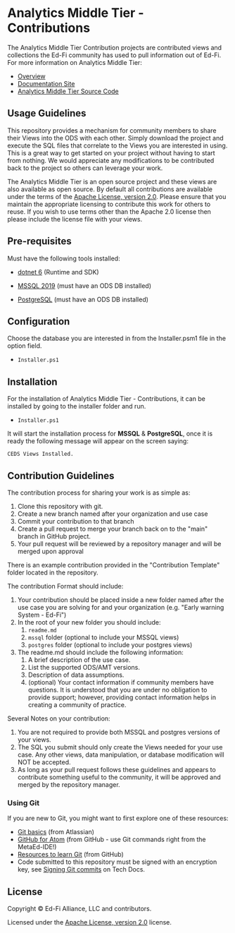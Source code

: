# Analytics Middle Tier - Contributions

The Analytics Middle Tier Contribution projects are contributed views and collections the Ed-Fi community has used to pull information out of Ed-Fi. For more information on Analytics Middle Tier:

* [Overview](https://techdocs.ed-fi.org/display/EDFITOOLS/AMT+Overview)
* [Documentation Site](https://techdocs.ed-fi.org/display/EDFITOOLS/Analytics+Middle+Tier)
* [Analytics Middle Tier Source Code](https://github.com/Ed-Fi-Alliance-OSS/Ed-Fi-Analytics-Middle-Tier)

## Usage Guidelines

This repository provides a mechanism for community members to share their Views into the ODS with each other. Simply download the project and execute the SQL files that correlate to the Views you are interested in using. This is a great way to get started on your project without having to start from nothing.  We would appreciate any modifications to be contributed back to the project so others can leverage your work.

The Analytics Middle Tier is an open source project and these views are also available as open source. By default all contributions are available under the terms of the [Apache License, version 2.0](license). Please ensure that you maintain the appropriate licensing to contribute this work for others to reuse. If you wish to use terms other than the Apache 2.0 license then please include the license file with your views.


## Pre-requisites

Must have the following tools installed:


- [dotnet 6](https://dotnet.microsoft.com/en-us/download/dotnet/6.0) (Runtime and SDK)

- [MSSQL 2019](https://www.microsoft.com/es-es/sql-server/sql-server-downloads) (must have an ODS DB installed)

- [PostgreSQL](https://www.postgresql.org/download/) (must have an ODS DB installed)

## Configuration

Choose the database you are interested in from the Installer.psm1 file in the option field.

- `Installer.ps1`

## Installation

For the installation of Analytics Middle Tier - Contributions, it can be installed by going to the installer folder and run.

- `Installer.ps1`
  
It will start the installation process for **MSSQL** & **PostgreSQL**, once it is ready the following message will appear on the screen saying:

`CEDS Views Installed.`

## Contribution Guidelines

The contribution process for sharing your work is as simple as:

1. Clone this repository with git.
1. Create a new branch named after your organization and use case
1. Commit your contribution to that branch
1. Create a pull request to merge your branch back on to the "main" branch in GitHub project.
1. Your pull request will be reviewed by a repository manager and will be merged upon approval

There is an example contribution provided in the "Contribution Template" folder located in the repository.

The contribution Format should include:

1. Your contribution should be placed inside a new folder named after the use case you are solving for and your organization (e.g. "Early warning System - Ed-Fi")
1. In the root of your new folder you should include:
    1. `readme.md`
    1. `mssql` folder (optional to include your MSSQL views)
    1. `postgres` folder (optional to include your postgres views)
1. The readme.md should include the following information:
    1. A brief description of the use case.
    1. List the supported ODS/AMT versions.
    1. Description of data assumptions.
    1. (optional) Your contact information if community members have questions. It is understood that you are under no obligation to provide support; however, providing contact information helps in creating a community of practice.

Several Notes on your contribution:

1.  You are not required to provide both MSSQL and postgres versions of your views.
1.  The SQL you submit should only create the Views needed for your use case.  Any other views, data manipulation, or database modification will NOT be accepted.
1. As long as your pull request follows these guidelines and appears to contribute something useful to the community, it will be approved and merged by the repository manager.

### Using Git

If you are new to Git, you might want to first explore one of these resources:

* [Git basics](https://www.atlassian.com/git) (from Atlassian)
* [GitHub for Atom](https://github.atom.io/) (from GitHub - use Git commands right from the MetaEd-IDE!)
* [Resources to learn Git](https://try.github.io/) (from GitHub)
* Code submitted to this repository must be signed with an encryption key, see [Signing Git commits](https://techdocs.ed-fi.org/display/ETKB/Signing+Git+Commits) on Tech Docs.

## License
Copyright &copy; Ed-Fi Alliance, LLC and contributors.

Licensed under the [Apache License, version 2.0](https://www.ed-fi.org/getting-started/license-ed-fi-technology/) license.
